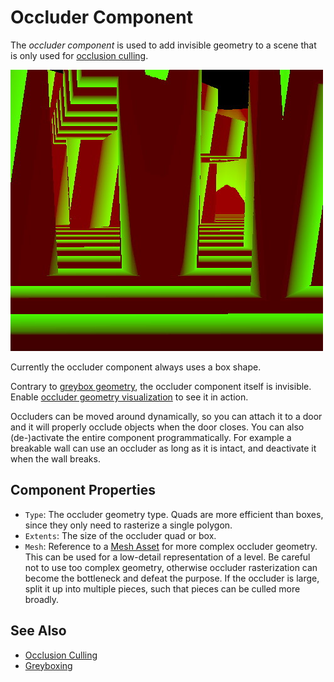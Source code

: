 # Occluder Component

The *occluder component* is used to add invisible geometry to a scene that is only used for [occlusion culling](../performance/occlusion-culling.md).

![Occlusion buffer](../performance/media/occlusion-view.jpg)

Currently the occluder component always uses a box shape.

Contrary to [greybox geometry](../scenes/greyboxing.md), the occluder component itself is invisible. Enable [occluder geometry visualization](../performance/occlusion-culling.md#visualizing-occluder-geometry) to see it in action.

Occluders can be moved around dynamically, so you can attach it to a door and it will properly occlude objects when the door closes. You can also (de-)activate the entire component programmatically. For example a breakable wall can use an occluder as long as it is intact, and deactivate it when the wall breaks.

## Component Properties

* `Type`: The occluder geometry type. Quads are more efficient than boxes, since they only need to rasterize a single polygon.
* `Extents`: The size of the occluder quad or box.
* `Mesh`: Reference to a [Mesh Asset](meshes/mesh-asset.md) for more complex occluder geometry. This can be used for a low-detail representation of a level. Be careful not to use too complex geometry, otherwise occluder rasterization can become the bottleneck and defeat the purpose. If the occluder is large, split it up into multiple pieces, such that pieces can be culled more broadly.

## See Also

* [Occlusion Culling](../performance/occlusion-culling.md)
* [Greyboxing](../scenes/greyboxing.md)
